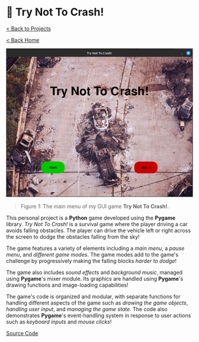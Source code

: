 # 🚙 Try Not To Crash!

[< Back to Projects](/projects)

[< Back Home](/)

![Racing Car Game Main Menu](/images/carpygame.png)

> Figure 1: The main menu of my GUI game **Try Not To Crash!**.

This personal project is a **Python** game developed using the **Pygame** library. _Try Not To Crash!_ is a survival game where the player driving a car avoids falling obstacles. The player can drive the vehicle left or right across the screen to dodge the obstacles falling from the sky!

The game features a variety of elements including a _main menu_, a _pause menu_, and _different game modes_. The game modes add to the game's challenge by progressively making the falling blocks _harder to dodge_!

The game also includes _sound effects_ and _background music_, managed using **Pygame**'s mixer module. Its graphics are handled using **Pygame**'s drawing functions and image-loading capabilities!

The game's code is organized and modular, with separate functions for handling different aspects of the game such as _drawing the game objects_, _handling user input_, and _managing the game state_. The code also demonstrates **Pygame**'s event-handling system in response to user actions such as _keyboard inputs_ and _mouse clicks_!

[Source Code](https://github.com/theantigone/Try-Not-To-Crash)
